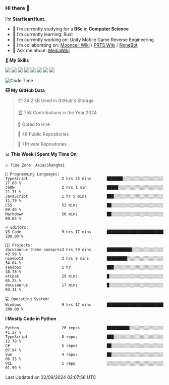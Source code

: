 ### Hi there 👋

I’m **StarHeartHunt**.

- 🏫 I’m currently studying for a **BSc** in **Computer Science**
- 🌱 I’m currently learning: Rust
- 🔭 I’m currently working on: Unity Mobile Game Reverse Engineering
- 👯 I’m collaborating on: [Mooncell Wiki](https://fgo.wiki/) / [PRTS Wiki](http://prts.wiki/) / [NoneBot](https://github.com/nonebot)
- 💬 Ask me about: [MediaWiki](https://www.mediawiki.org)

🌟 **My Skills**

![](https://img.shields.io/badge/-Python-3e74a2?style=flat-square&logo=Python&logoColor=fff)
![](https://img.shields.io/badge/-Node.js-339933?style=flat-square&logo=node.js&logoColor=fff)
![](https://img.shields.io/badge/-Vue-4fc08d?style=flat-square&logo=vue.js&logoColor=fff)
![](https://img.shields.io/badge/-React-2d98ce?style=flat-square&logo=React&logoColor=fff)
![](https://img.shields.io/badge/-TypeScript-3178C6?style=flat-square&logo=TypeScript&logoColor=fff)
![](https://img.shields.io/badge/-Docker-2496ED?style=flat-square&logo=Docker&logoColor=fff)
![](https://img.shields.io/badge/-Linux-000000?style=flat-square&logo=Linux&logoColor=fff)
![](https://img.shields.io/badge/-Dotnet-512bd4?style=flat-square&logo=.net&logoColor=fff)

<!--START_SECTION:waka-->
![Code Time](http://img.shields.io/badge/Code%20Time-1%2C348%20hrs%2044%20mins-blue)

**🐱 My GitHub Data** 

> 📦 39.2 kB Used in GitHub's Storage 
 > 
> 🏆 758 Contributions in the Year 2024
 > 
> 💼 Opted to Hire
 > 
> 📜 46 Public Repositories 
 > 
> 🔑 1 Private Repositories 
 > 
📊 **This Week I Spent My Time On** 

```text
🕑︎ Time Zone: Asia/Shanghai

💬 Programming Languages: 
TypeScript               2 hrs 35 mins       ███████░░░░░░░░░░░░░░░░░░   27.88 % 
JSON                     2 hrs 1 min         █████░░░░░░░░░░░░░░░░░░░░   21.71 % 
JavaScript               1 hr 5 mins         ███░░░░░░░░░░░░░░░░░░░░░░   11.79 % 
CSS                      52 mins             ██░░░░░░░░░░░░░░░░░░░░░░░   09.40 % 
Markdown                 50 mins             ██░░░░░░░░░░░░░░░░░░░░░░░   09.03 % 

🔥 Editors: 
VS Code                  9 hrs 17 mins       █████████████████████████   100.00 % 

🐱‍💻 Projects: 
docusaurus-theme-nonepres3 hrs 59 mins       ███████████░░░░░░░░░░░░░░   42.99 % 
nonebot2                 3 hrs 9 mins        █████████░░░░░░░░░░░░░░░░   34.04 % 
sandbox                  1 hr                ███░░░░░░░░░░░░░░░░░░░░░░   10.78 % 
etcpak                   29 mins             █░░░░░░░░░░░░░░░░░░░░░░░░   05.25 % 
docusaurus               17 mins             █░░░░░░░░░░░░░░░░░░░░░░░░   03.11 % 

💻 Operating System: 
Windows                  9 hrs 17 mins       █████████████████████████   100.00 % 
```

**I Mostly Code in Python** 

```text
Python                   26 repos            ██████████░░░░░░░░░░░░░░░   41.27 % 
TypeScript               8 repos             ███░░░░░░░░░░░░░░░░░░░░░░   12.70 % 
C#                       5 repos             ██░░░░░░░░░░░░░░░░░░░░░░░   07.94 % 
Vue                      4 repos             ██░░░░░░░░░░░░░░░░░░░░░░░   06.35 % 
VCL                      1 repo              ░░░░░░░░░░░░░░░░░░░░░░░░░   01.59 % 
```




 Last Updated on 22/09/2024 02:07:56 UTC
<!--END_SECTION:waka-->
